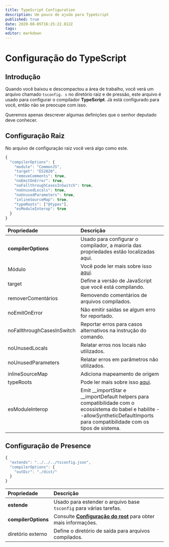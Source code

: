 ```yaml
---
title: TypeScript Configuration
description: Um pouco de ajuda para TypeScript
published: true
date: 2020-08-05T16:25:22.812Z
tags:
editor: markdown
---
```


# Configuração do TypeScript

## Introdução

Quando você baixou e descompactou a área de trabalho, você verá um arquivo chamado `tsconfig. s` no diretório raiz e de pressão, este arquivo é usado para configurar o compilador **TypeScript**. Já está configurado para você, então não se preocupe com isso.

Queremos apenas descrever algumas definições que o senhor deputado deve conhecer.

## Configuração Raiz

No arquivo de configuração raiz você verá algo como este.

```javascript
{
  "compilerOptions": {
    "module": "CommonJS",
    "target": "ES2020",
    "removeComments": true,
    "noEmitOnError": true,
    "noFallthroughCasesInSwitch": true,
    "noUnusedLocals": true,
    "noUnusedParameters": true,
    "inlineSourceMap": true,
    "typeRoots": ["@types"],
    "esModuleInterop": true
  }
}
```

| Propriedade                | Descrição                                                                                                                                                                               |
|:-------------------------- |:--------------------------------------------------------------------------------------------------------------------------------------------------------------------------------------- |
| **compilerOptions**        | Usado para configurar o compilador, a maioria das propriedades estão localizadas aqui.                                                                                                  |
| Módulo                     | Você pode ler mais sobre isso [aqui](https://www.typescriptlang.org/docs/handbook/modules.html).                                                                                        |
| target                     | Define a versão de JavaScript que você está compilando.                                                                                                                                 |
| removerComentários         | Removendo comentários de arquivos compilados.                                                                                                                                           |
| noEmitOnError              | Não emitir saídas se algum erro for reportado.                                                                                                                                          |
| noFallthroughCasesInSwitch | Reportar erros para casos alternativos na instrução do comando.                                                                                                                         |
| noUnusedLocals             | Relatar erros nos locais não utilizados.                                                                                                                                                |
| noUnusedParameters         | Relatar erros em parâmetros não utilizados.                                                                                                                                             |
| inlineSourceMap            | Adiciona mapeamento de origem                                                                                                                                                           |
| typeRoots                  | Pode ler mais sobre isso [aqui](https://www.typescriptlang.org/docs/handbook/tsconfig-json.html#types-typeroots-and-types).                                                             |
| esModuleInterop            | Emit __importStar e __importDefault helpers para compatibilidade com o ecossistema do babel e habilite --allowSyntheticDefaultImports para compatibilidade com os tipos de sistema. |

## Configuração de Presence

```javascript
{
  "extends": "../../../tsconfig.json",
  "compilerOptions": {
    "outDir": "./dist/"
  }
}
```

| Propriedade         | Descrição                                                                                                   |
|:------------------- |:----------------------------------------------------------------------------------------------------------- |
| **estende**         | Usado para estender o arquivo base `tsconfig` para várias tarefas.                                          |
| **compilerOptions** | Consulte [**Configuração do root**](/dev/presence/tsconfig#root-configuration) para obter mais informações. |
| diretório externo   | Define o diretório de saída para arquivos compilados.                                                       |
